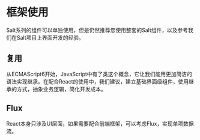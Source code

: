 # 框架使用

Salt系列的组件可以单独使用，但是仍然推荐您使用整套的Salt组件，以及参考我们在Salt项目上界面开发的经验。

## 复用

从ECMAScript6开始，JavaScript中有了类这个概念，它让我们能用更加简洁的语法实现继承。在配合React的使用中，我们建议，建立基础界面级组件，使用继承的方式，抽象业务逻辑，简化开发成本。

## Flux

React本身只涉及UI层面，如果需要配合前端框架，可以考虑Flux，实现单项数据流。
